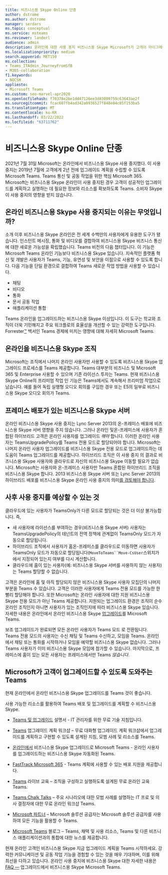 ```yaml
---
title: 비즈니스용 Skype Online 단종
author: dstrome
ms.author: dstrome
manager: serdars
ms.topic: conceptual
ms.service: msteams
ms.reviewer: landerl
audience: admin
description: 온라인에 대한 사용 중지 비즈니스용 Skype Microsoft가 고객이 마이그레이션할 수 있도록 도와주는 방법에 대해 Teams.
ms.localizationpriority: medium
search.appverid: MET150
ms.collection:
- Teams_ITAdmin_JourneyFromSfB
- M365-collaboration
f1.keywords:
- NOCSH
appliesto:
- Microsoft Teams
ms.custom: seo-marvel-apr2020
ms.openlocfilehash: f70378e2be1dd47126ee3d83009759c63643ae2f
ms.sourcegitcommit: fcac607fb4ad342a0936527f848e04c85f153ba5
ms.translationtype: MT
ms.contentlocale: ko-KR
ms.lasthandoff: 03/22/2022
ms.locfileid: "63711762"
---
```

# <a name="skype-for-business-online-retirement"></a>비즈니스용 Skype Online 단종

2021년 7월 31일 Microsoft는 온라인에서 비즈니스용 Skype 사용 중지했다. 이 사용 중지는 2019년 7월에 고객에게 2년 전에 업그레이드 계획을 수립할 수 있도록 Microsoft Teams. Teams 통신 및 공동 작업을 위한 핵심 Microsoft 365. Microsoft는 비즈니스용 Skype 온라인이 사용 중지된 경우 고객이 성공적인 업그레이드를 계획하고 실행하는 데 필요한 정보와 리소스를 확보하도록 Teams.  소비자 Skype 이 사용 중지의 영향을 받지 않습니다.

## <a name="why-is-skype-for-business-online-retiring"></a>온라인 비즈니스용 Skype 사용 중지되는 이유는 무엇입니까?

소개 이후 비즈니스용 Skype 온라인은 전 세계 수백만의 사용자에게 유용한 도구가 됐습니다. 인스턴트 메시징, 통화 및 비디오를 결합하여 비즈니스용 Skype 비즈니스 통신에 대한 새로운 가능성을 확립했습니다. Teams 비전의 다음 챕터입니다.  이 기능은 Microsoft Teams 온라인 기능보다 비즈니스용 Skype 있습니다. 지속적인 플랫폼 혁신 및 개발은 사용자가 Teams, 기능, 유연성 및 보안을 이점으로 사용할 수 있도록 합니다. 다음 기능을 단일 환경으로 결합하여 Teams 새로운 작업 방법을 사용할 수 있습니다.

- 채팅
- 비디오
- 통화
- 문서 공동 작업
- 애플리케이션 통합

Teams 온라인을 업그레이드하는 비즈니스용 Skype 이상입니다. 이 도구는 학교와 조직이 더욱 기민해지고 주요 워크플로의 효율성을 개선할 수 있는 강력한 도구입니다. Forrester[™](https://www.microsoft.com/microsoft-365/blog/wp-content/uploads/sites/2/2019/04/Total-Economic-Impact-Microsoft-Teams.pdf?rtc=1) 백서인 Teams 경제에 미치는 영향에 대해 자세히 Microsoft Teams.

## <a name="organizations-with-skype-for-business-online"></a>온라인을 비즈니스용 Skype 조직

Microsoft는 조직에서 나머지 온라인 사용자만 사용할 수 있도록 비즈니스용 Skype 업그레이드 프로세스를 Teams 제공합니다. Teams 대부분의 비즈니스 및 Microsoft 365 및 Enterprise 사용할 수 있으며 기존 라이선스 투자는 Teams. 현재 비즈니스용 Skype Online의 프리미엄 작업 인 기능은 Teams에서도 계속해서 프리미엄 작업으로 남습니다. 예를 들어 독립 실행형 오디오 회의를 구입한 경우 또는 E5의 일부로 비즈니스용 Skype 오디오 회의가 Teams.

## <a name="organizations-with-on-premises-deployments-of-skype-for-business-server"></a>프레미스 배포가 있는 비즈니스용 Skype 서버

온라인 비즈니스용 Skype 사용 중지는 Lync Server 2013의 온-프레미스 배포에 비즈니스용 Skype 서버 영향을 주지 않습니다. 그러나 온라인 및온-프레미스에 사용자가 혼합된 하이브리드 고객은 온라인 사용자를 업그레이드 *해야* 합니다. 이러한 온라인 사용자는 TeamsUpgradePolicy를 Teams 전용 모드로 할당되어야 합니다. Microsoft는 나머지 온라인 사용자 업그레이드를 비즈니스용 Skype 전용 모드로 업그레이드하는 데 도움이 Teams 업그레이드를 제공합니다. 하이브리드 조직은 이 사용 중지  의 결과로 비즈니스용 Skype 사용자와 클라우드로 자신의 비즈니스용 Skype 이동할 필요가 없습니다. Microsoft는 사용자와 온-프레미스 사용자만 Teams 혼합된 하이브리드 조직을 비즈니스용 Skype 합니다. 2013 비즈니스용 Skype 서버 또는 Lync Server 2013의 하이브리드 배포를 비즈니스용 Skype 온라인 사용 중지의 의미[를 검토해야 합니다](/skypeforbusiness/hybrid/plan-hybrid-connectivity#implications-of-the-upcoming-retirement-of-skype-for-business-online).

## <a name="what-to-expect-post-retirement"></a>사후 사용 중지를 예상할 수 있는 것

클라우드에 있는 사용자가 TeamsOnly가 다른 모드로 할당되는 것은 더 이상 불가능합니다. 즉,
 - 새 사용자에 라이선스를 부여하는 경우(비즈니스용 Skype 서버) 사용자는 TeamsUpgradePolicy의 테넌트의 전역 정책에 관계없이 TeamsOnly 모드가 자동으로 할당됩니다.
 - 하이브리드 조직에서 사용자가 홈온-프레미스를 클라우드로 이동하면 사용자가 TeamsOnly 모드가 자동으로 할당됩니다(`MoveToTeams``Move-CsUser`스위치가 에서 지정되어 있는지 여부를 다시 계산합니다.
 - 클라우드에 홈이 있는 사용자(예: 비즈니스용 Skype 서버를 사용하지 않는 사용자)는 Teams 할당할 수 없습니다.

고객은 온라인에 홈 및 아직 할당되지 않은 비즈니스용 Skype 사용자 모집단의 나머지 부분을 Teams 수 있습니다.  고객은 이러한 사용자에게 Teams 전용 모드를 가능한 한 빨리 할당해야 합니다.  또한 Microsoft는 온라인 사용자에 대한 지원 비즈니스용 Skype 전용 모드가 아닌 Teams 제공합니다.  지원되는 업그레이드 환경은 조직이 순수 온라인 조직인지 아니면 사용자가 있는 조직인지에 따라 비즈니스용 Skype 있습니다.  자세한 내용은 온라인에서 온라인 비즈니스용 Skype [업그레이드](upgrade-assisted.md)를 Microsoft Teams.

보조 업그레이드가 완료되면 모든 온라인 사용자가 Teams 모드  로 전환됩니다. Teams 전용 모드의 사용자는 수신 채팅 및 Teams 수신하고, 모임을 Teams. 온라인에서 채팅 또는 통화를 시작하거나 모임을 예약할 비즈니스용 Skype 없습니다.  그러나 Teams 사용자가 이미 비즈니스용 Skype 모임에 참가할 수 있습니다. 마지막으로, 프레미스에 홈이 있는 모든 사용자는 프레미스에서만 Teams *않습니다*.


## <a name="how-microsoft-is-helping-customers-upgrade-to-teams"></a>Microsoft가 고객이 업그레이드할 수 있도록 도와주는 Teams

현재 온라인에서 온라인 비즈니스용 Skype 업그레이드를 Teams 것이 좋습니다.

사용 가능한 리소스를 활용하여 Teams 배포 및 업그레이드를 계획할 수 비즈니스용 Skype.

- [Teams 및 업그레이드](upgrade-start-here.md) 설명서 - IT 관리자를 위한 무료 기술 지침입니다.

- [Teams](./upgrade-workshops-landing-page.yml) 업그레이드 계획 워크샵 – 무료 대화형 업그레이드 계획 워크샵에서 업그레이드를 계획하고 구현할 수 있도록 설계된 지침, 모범 사례 및 리소스를 Teams.

- [온라인에서](upgrade-assisted.md) 비즈니스용 Skype 업그레이드로 Microsoft Teams - 온라인 사용자를 업그레이드하는 비즈니스용 Skype 자동화된 Teams.

- [FastTrack Microsoft 365](https://www.microsoft.com/fasttrack/microsoft-365) - Teams 계획에 사용할 수 있는 배포 지원을 제공합니다.

- [Teams](./instructor-led-training-teams-landing-page.yml) 라이브 교육 – 조직을 구성하고 실행하도록 설계된 무료 온라인 교육 Teams.

- [Teams Chalk Talks](./chalk-talks-landing-page.yml) – 주요 시나리오에 대한 모범 사례를 설명하는 IT 프로 및 의사 결정자에 대한 무료 온라인 워크샵 Teams.

- [Microsoft 파트너](https://www.microsoft.com/solution-providers/home) – Microsoft 솔루션 공급자는 Microsoft 솔루션 공급자를 사용하여 모든 기능을 활용할 수 Teams.

- [Microsoft Teams](https://techcommunity.microsoft.com/t5/microsoft-teams-blog/bg-p/MicrosoftTeamsBlog) 블로그 – Teams, 채택 및 사용 리소스, Teams 및 다른 비즈니스 애플리케이션과의 통합에 대한 뉴스를 제공합니다.

현재 온라인 고객인 비즈니스용 Skype 지금 업그레이드 계획을 Teams 시작하세요. 강력한 커뮤니케이션 및 공동 작업 기능을 경험할 수 있는 것을 매우 기대하며, 이를 위해 최선을 다하고 있습니다.  온라인 사용 중지에 비즈니스용 Skype 대한 자세한 내용은 [FAQ —](FAQ-journey.yml) 업그레이드에서 비즈니스용 Skype Microsoft Teams.





